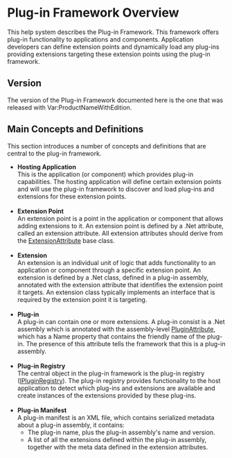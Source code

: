 Plug-in Framework Overview
====
This help system describes the Plug-in Framework. This framework offers plug-in functionality to applications and components. Application developers can define extension points and dynamically load any plug-ins providing extensions targeting these extension points using the plug-in framework.

Version
---
The version of the Plug-in Framework documented here is the one that was released with Var:ProductNameWithEdition.

Main Concepts and Definitions
----
This section introduces a number of concepts and definitions that are central to the plug-in framework.

* **Hosting Application** <br>
  This is the application (or component) which provides plug-in capabilities. The hosting application will define certain extension points and will use the plug-in framework to discover and load plug-ins and extensions for these extension points.<br><br>
* **Extension Point** <br>
  An extension point is a point in the application or component that allows adding extensions to it. An extension point is defined by a .Net attribute, called an extension attribute. All extension attributes should derive from the [ExtensionAttribute](../../api/core/Sdl.Core.PluginFramework.ExtensionAttribute.yml) base class.<br><br>
* **Extension** <br>
  An extension is an individual unit of logic that adds functionality to an application or component through a specific extension point. An extension is defined by a .Net class, defined in a plug-in assembly, annotated with the extension attribute that identifies the extension point it targets. An extension class typically implements an interface that is required by the extension point it is targeting.<br><br>
* **Plug-in** <br>
  A plug-in can contain one or more extensions. A plug-in consist is a .Net assembly which is annotated with the assembly-level [PluginAttribute](../../api/core/Sdl.Core.PluginFramework.PluginAttribute.yml), which has a Name property that contains the friendly name of the plug-in. The presence of this attribute tells the framework that this is a plug-in assembly.<br><br>
* **Plug-in Registry** <br>
  The central object in the plug-in framework is the plug-in registry ([IPluginRegistry](../../api/core/Sdl.Core.PluginFramework.IPluginRegistry.yml)). The plug-in registry provides functionality to the host application to detect which plug-ins and extensions are available and create instances of the extensions provided by these plug-ins.<br><br>
* **Plug-in Manifest** <br>
  A plug-in manifest is an XML file, which contains serialized metadata about a plug-in assembly, it contains:
    * The plug-in name, plus the plug-in assembly's name and version.
    * A list of all the extensions defined within the plug-in assembly, together with the meta data defined in the extension attributes.
